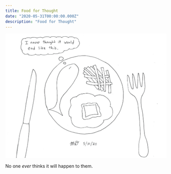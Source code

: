 ```yaml
---
title: Food for Thought 
date: "2020-05-31T00:00:00.000Z"
description: "Food for Thought"
---
```


![Food for Thought](./food-for-thought.jpg)

No one *ever* thinks it will happen to them.
